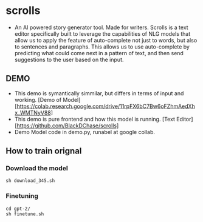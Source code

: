 # scrolls
- An AI powered story generator tool. Made for writers. Scrolls is a text editor specifically built to leverage the capabilities of NLG models that allow us to apply the feature of auto-complete not just to words, but also to sentences and paragraphs. This allows us to use auto-complete by predicting what could come next in a pattern of text, and then send suggestions to the user based on the input.

## DEMO
- This demo is symantically simmilar, but differs in terms of input and working. [Demo of Model][https://colab.research.google.com/drive/11rpFX6bC7Bw6oFZhmAedXhx_WMTNyV88]
- This demo is pure frontend and how this model is running. [Text Editor][https://github.com/BlackDChase/scrolls]
- Demo Model code in demo.py, runabel at google collab.
## How to train orignal
### Download the model
```
sh download_345.sh
```
### Finetuning
```
cd gpt-2/
sh finetune.sh
```
